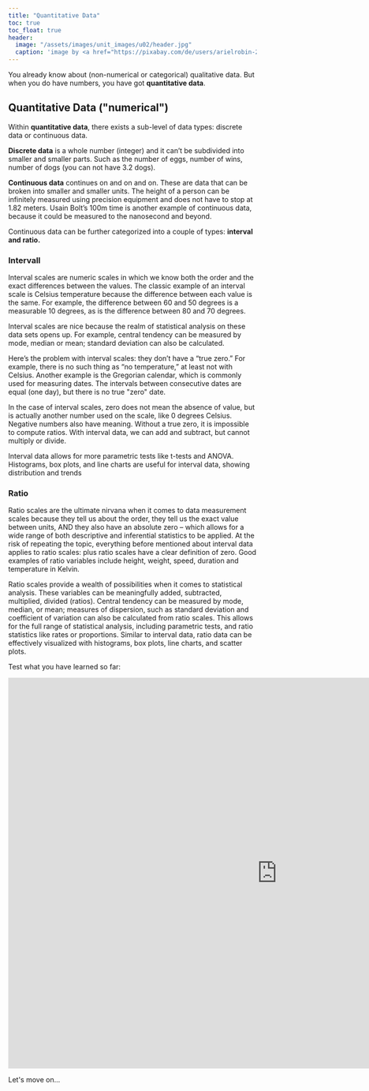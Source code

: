 ```yaml
---
title: "Quantitative Data"
toc: true
toc_float: true
header:
  image: "/assets/images/unit_images/u02/header.jpg"
  caption: 'image by <a href="https://pixabay.com/de/users/arielrobin-2483349/?utm_source=link-attribution&utm_medium=referral&utm_campaign=image&utm_content=1509707">Ariel</a> on <a href="https://pixabay.com/de//?utm_source=link-attribution&utm_medium=referral&utm_campaign=image&utm_content=1509707">Pixabay</a>'
---
```

You already know about (non-numerical or categorical) qualitative data. But when you do have numbers, you have got **quantitative data**.

## Quantitative Data ("numerical")
Within **quantitative data**, there exists a sub-level of data types: discrete data or continuous data.

**Discrete data** is a whole number (integer) and it can’t be subdivided into smaller and smaller parts. Such as the number of eggs, number of wins, number of dogs (you can not have 3.2 dogs).

**Continuous data** continues on and on and on. These are data that can be broken into smaller and smaller units. The height of a person can be infinitely measured using precision equipment and does not have to stop at 1.82 meters. Usain Bolt’s 100m time is another example of continuous data, because it could be measured to the nanosecond and beyond.

Continuous data can be further categorized into a couple of types: **interval and ratio.**

### Intervall
Interval scales are numeric scales in which we know both the order and the exact differences between the values.  The classic example of an interval scale is Celsius temperature because the difference between each value is the same.  For example, the difference between 60 and 50 degrees is a measurable 10 degrees, as is the difference between 80 and 70 degrees.

Interval scales are nice because the realm of statistical analysis on these data sets opens up.  For example, central tendency can be measured by mode, median or mean; standard deviation can also be calculated.

Here’s the problem with interval scales: they don’t have a “true zero.”  For example, there is no such thing as “no temperature,” at least not with Celsius.  Another example is the Gregorian calendar, which is commonly used for measuring dates. The intervals between consecutive dates are equal (one day), but there is no true "zero" date.

In the case of interval scales, zero does not mean the absence of value, but is actually another number used on the scale, like 0 degrees Celsius.  Negative numbers also have meaning.  Without a true zero, it is impossible to compute ratios.  With interval data, we can add and subtract, but cannot multiply or divide.

Interval data allows for more parametric tests like t-tests and ANOVA. Histograms, box plots, and line charts are useful for interval data, showing distribution and trends

### Ratio
Ratio scales are the ultimate nirvana when it comes to data measurement scales because they tell us about the order, they tell us the exact value between units, AND they also have an absolute zero – which allows for a wide range of both descriptive and inferential statistics to be applied.  At the risk of repeating the topic, everything before mentioned about interval data applies to ratio scales: plus ratio scales have a clear definition of zero.  Good examples of ratio variables include height, weight, speed, duration and temperature in Kelvin. 

Ratio scales provide a wealth of possibilities when it comes to statistical analysis. These variables can be meaningfully added, subtracted, multiplied, divided (ratios). Central tendency can be measured by mode, median, or mean; measures of dispersion, such as standard deviation and coefficient of variation can also be calculated from ratio scales. This allows for the full range of statistical analysis, including parametric tests, and ratio statistics like rates or proportions.
Similar to interval data, ratio data can be effectively visualized with histograms, box plots, line charts, and scatter plots.



Test what you have learned so far:

<iframe src="https://geomoer.github.io/moer-h5p-content/h5p-standalone-1.3.x/demo/base-r-unit03-01-object-types.html" width="1090" height="792" frameborder="0" allowfullscreen="allowfullscreen" allow="geolocation *; microphone *; camera *; midi *; encrypted-media *"> </iframe><script src="https://h5p.org/sites/all/modules/h5p/library/js/h5p-resizer.js" charset="UTF-8"></script>


Let's move on...

<!--
## Further reading

add some day
-->
